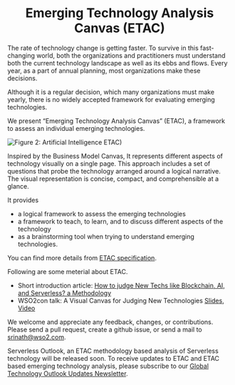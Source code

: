 <h1 align="center">Emerging Technology Analysis Canvas (ETAC)</h1>

The rate of technology change is getting faster. To survive in this fast-changing world, both the organizations and practitioners must understand both the current technology landscape as well as its ebbs and flows. Every year, as a part of annual planning, most organizations make these decisions.

Although it is a regular decision, which many organizations must make yearly, there is no widely accepted framework for evaluating emerging technologies.

We present “Emerging Technology Analysis Canvas” (ETAC), a framework to assess an individual emerging technologies. 

![Figure 2: Artificial Intelligence ETAC)](https://raw.githubusercontent.com/wso2/ETAC/master/images/etac-ai-outlook-v2.png)


 Inspired by the Business Model Canvas, It represents different aspects of technology visually on a single page. This approach includes a set of questions that probe the technology arranged around a logical narrative. The visual representation is concise, compact, and comprehensible at a glance. 

It provides 
* a logical framework to assess the emerging technologies
* a framework to teach, to learn, and to discuss different aspects of the technology
* as a brainstorming tool when trying to understand emerging technologies.

You can find more details from [ETAC specification](https://github.com/wso2/ETAC/blob/master/ETAC.md). 

Following are some meterial about ETAC. 
* Short introduction article: [How to judge New Techs like Blockchain, AI, and Serverless? a Methodology](https://hackernoon.com/etac-a-visual-canvas-for-assessing-technologies-e73b7f5c3990)
* WSO2con talk: A Visual Canvas for Judging New Technologies [Slides](https://www.slideshare.net/hemapani/a-visual-canvas-for-judging-new-technologies), [Video](https://www.youtube.com/watch?v=4RtbHgBqUJc)

We welcome and appreciate any feedback, changes, or contributions. Please send a pull request, create a github issue, or send a mail to srinath@wso2.com. 

Serverless Outlook, an ETAC methodology based analysis of Serverless technology will be released soon. To receive updates to ETAC and ETAC based emerging technology analysis, please subscribe to our [Global Technology Outlook Updates Newsletter](https://wso2.com/subscribe/global-technology-outlook-update).  



